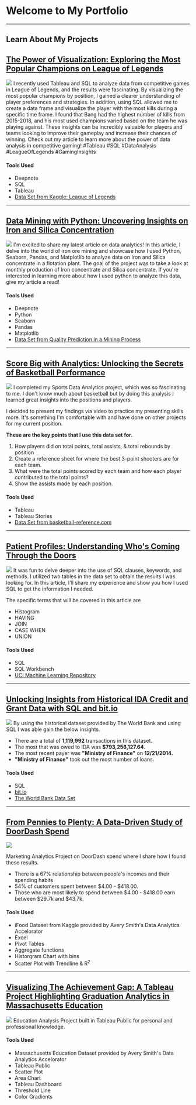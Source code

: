 # Welcome to My Portfolio

---

## Learn About My Projects
<!--
#### [Internal Blog Post Project](/bank)
<img src="images/dummy_thumbnail.jpg?raw=true"/>
Tolulope is the best

---
#### [Linked File Project](/files/Day 12 - 21 days to data.pdf)
<img src="images/21 Days To Data Challenge.png?raw=true"/>
For this project, I explored what a good analytics PowerPoint presentation should entail. It talks about main talking points, how to tie data to the business value, and much more.

----->
## [The Power of Visualization: Exploring the Most Popular Champions on League of Legends](https://www.linkedin.com/pulse/data-mining-python-uncovering-insights-iron-silica-pavico-tsukayama)
[<img src="images/The Power of Visualization Exploring the Most Popular Champions in League of Legends (3).png"/>](https://www.linkedin.com/pulse/power-visualization-exploring-most-popular-champions-cherie/)
I recently used Tableau and SQL to analyze data from competitive games in League of Legends, and the results were fascinating. By visualizing the most popular champions by position, I gained a clearer understanding of player preferences and strategies. In addition, using SQL allowed me to create a data frame and visualize the player with the most kills during a specific time frame. I found that Bang had the highest number of kills from 2015-2018, and his most used champions varied based on the team he was playing against. These insights can be incredibly valuable for players and teams looking to improve their gameplay and increase their chances of winning. Check out my article to learn more about the power of data analysis in competitive gaming! #Tableau #SQL #DataAnalysis #LeagueOfLegends #GamingInsights


#### Tools Used
- Deepnote
- SQL
- Tableau
- [Data Set from Kaggle: League of Legends](https://www.kaggle.com/datasets/chuckephron/leagueoflegends)

---
## [Data Mining with Python: Uncovering Insights on Iron and Silica Concentration](https://www.linkedin.com/pulse/data-mining-python-uncovering-insights-iron-silica-pavico-tsukayama)
[<img src="images/Python Minning Project/cover.png"/>](https://www.linkedin.com/pulse/data-mining-python-uncovering-insights-iron-silica-pavico-tsukayama)
I'm excited to share my latest article on data analytics! In this article, I delve into the world of iron ore mining and showcase how I used Python, Seaborn, Pandas, and Matplotlib to analyze data on Iron and Silica concentrate in a flotation plant. The goal of the project was to take a look at monthly production of Iron concentrate and Silica concentrate. If you're interested in learning more about how I used python to analyze this data, give my article a read!


#### Tools Used
- Deepnote
- Python
- Seaborn
- Pandas
- Matplotlib
- [Data Set from Quality Prediction in a Mining Process](https://www.kaggle.com/datasets/edumagalhaes/quality-prediction-in-a-mining-process?resource=download)

---
## [Score Big with Analytics: Unlocking the Secrets of Basketball Performance](https://www.linkedin.com/pulse/score-big-analytics-unlocking-secrets-basketball-pavico-tsukayama-1c)
[<img src="images/SportsAnalytics/coverImage.png"/>](https://www.linkedin.com/pulse/score-big-analytics-unlocking-secrets-basketball-pavico-tsukayama-1c)
I completed my Sports Data Analytics project, which was so fascinating to me. I don't know much about basketball but by doing this analysis I learned great insights into the positions and players.

I decided to present my findings via video to practice my presenting skills more. It's something I'm comfortable with and have done on other projects for my current position.

**These are the key points that I use this data set for.**
1. How players did on total points, total assists, & total rebounds by position
1. Create a reference sheet for where the best 3-point shooters are for each team.
1. What were the total points scored by each team and how each player contributed to the total points?
1. Show the assists made by each position.

#### Tools Used
- Tableau
- Tableau Stories
- [Data Set from basketball-reference.com](https://www.basketball-reference.com/leagues/NBA_2022_totals.html)

---
## [Patient Profiles: Understanding Who's Coming Through the Doors](https://www.linkedin.com/pulse/patient-profiles-understanding-whos-coming-through-pavico-tsukayama/)
[<img src="images/cover.png"/>](https://www.linkedin.com/pulse/patient-profiles-understanding-whos-coming-through-pavico-tsukayama/)
It was fun to delve deeper into the use of SQL clauses, keywords, and methods. I utilized two tables in the data set to obtain the results I was looking for. In this article, I'll share my experience and show you how I used SQL to get the information I needed.

The specific terms that will be covered in this article are
- Histogram
- HAVING
- JOIN
- CASE WHEN
- UNION

#### Tools Used
- SQL
- SQL Workbench
- [UCI Machine Learning Repository](https://archive.ics.uci.edu/ml/datasets/Diabetes+130-US+hospitals+for+years+1999-2008#)

---
## [Unlocking Insights from Historical IDA Credit and Grant Data with SQL and bit.io](https://www.linkedin.com/pulse/unlocking-insights-from-historical-ida-credit-grant-pavico-tsukayama/)
[<img src="images/SQL Banking Project Cover Image.png"/>](https://www.linkedin.com/pulse/unlocking-insights-from-historical-ida-credit-grant-pavico-tsukayama/)
By using the historical dataset provided by The World Bank and using SQL I was able gain the below insights.

- There are a total of **1,119,992** transactions in this dataset.
- The most that was owed to IDA was **$793,256,127.64**.
- The most recent payer was **"Ministry of Finance"** on **12/21/2014.**
- **"Ministry of Finance"** took out the most number of loans.

#### Tools Used
- SQL
- [bit.io](https://bit.io/https://bit.io/)
- [The World Bank Data Set](https://finances.worldbank.org/Loans-and-Credits/IDA-Statement-Of-Credits-and-Grants-Historical-Dat/tdwh-3krx)

---

## [From Pennies to Plenty: A Data-Driven Study of DoorDash Spend](https://www.linkedin.com/pulse/from-pennies-plenty-data-driven-study-doordash-spend-cherie/)
[<img src="images/Pink Blue Modern Volunteer LinkedIn Article Cover.png"/>](https://www.linkedin.com/pulse/from-pennies-plenty-data-driven-study-doordash-spend-cherie/)

Marketing Analytics Project on DoorDash spend where I share how I found these results. <br>
- There is a 67% relationship between people's incomes and their spending habits
- 54% of customers spent between $4.00 - $418.00.
- Those who are most likely to spend between $4.00 - $418.00 earn between $29.7k and $43.7k.

#### Tools Used
- iFood Dataset from Kaggle provided by Avery Smith's Data Analytics Accelorator
- Excel
- Pivot Tables
- Aggregate functions
- Historgram Chart with bins
- Scatter Plot with Trendline & R<sup>2</sup>

---

## [Visualizing The Achievement Gap: A Tableau Project Highlighting Graduation Analytics in Massachusetts Education](/tableauMaSchoolProject.md)
[<img src="images/tableauMaSchoolProject/CoverImage.png"/>](/tableauMaSchoolProject.md)
Education Analysis Project built in Tableau Public for personal and professional knowledge.

#### Tools Used
- Massachusetts Education Dataset provided by Avery Smith's Data Analytics Accelorator
- Tableau Public
- Scatter Plot
- Area Chart
- Tableau Dashboard
- Threshold Line
- Color Gradients

<!--
---
#### [Education Project](https://www.linkedin.com/pulse/massachusetts-education-analysis-samantha-paul/)
[<img src="images/21 Days To Data Challenge What I've Learned Cover.png?raw=true"/>](https://www.linkedin.com/pulse/what-i-learned-21-days-data-avery-smith)
In this case study from Data Analytics Accelerator, I was prompted to analyze the State of Massachusetts education data. The main focuses were:
What schools are struggling the most?
How does class size affect college admission?
What are the top math schools in the state?

---

### Category Name 2

- [Project 1 Title](http://example.com/)
- [Project 2 Title](http://example.com/)
- [Project 3 Title](http://example.com/)
- [Project 4 Title](http://example.com/)
- [Project 5 Title](http://example.com/)

---
-->
